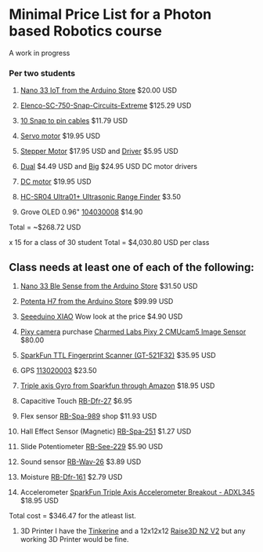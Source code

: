 # Minimal Price List for a Photon based Robotics course 


A work in progress


### Per two students

1. [Nano 33 IoT from the Arduino Store](https://store.arduino.cc/usa/nano-33-iot-with-headers) $20.00 USD

1. [Elenco-SC-750-Snap-Circuits-Extreme](https://www.amazon.com/Snap-Circuits-SC-750-Electronics-Exploration/dp/B0002AHQWS/ref=sr_1_2?keywords=Elenco+SC-750+Snap+Circuits+Extreme+SC-750&qid=1581056501&sr=8-2)   $125.29 USD

1. [10 Snap to pin cables](https://www.amazon.com/Snap-Circuits-Project-Connectors-Expand/dp/B013DA8XH0/ref=sr_1_3?keywords=Snap+Circuits+SCJW10+Snap-to-Pin%2C+Project+Connectors&qid=1581056599&sr=8-3)   $11.79 USD

1. [Servo motor](https://www.pololu.com/product/1057) $19.95 USD

1. [Stepper Motor](https://www.pololu.com/product/1204) $17.95 USD and [Driver](https://www.pololu.com/product/2134) $5.95 USD

1. [Dual](https://www.pololu.com/product/2135) $4.49 USD and [Big](https://www.pololu.com/product/1451) $24.95 USD DC motor drivers

1. [DC motor](https://www.pololu.com/product/3225) $19.95 USD

1. [HC-SR04 Ultra01+ Ultrasonic Range Finder](https://www.robotshop.com/en/hc-sr04-ultra01-ultrasonic-range-finder.html)	$3.50

1. Grove OLED 0.96"	[104030008](http://www.seeedstudio.com/depot/Grove-OLED-Display-112-p-781.html)	$14.90


Total =  ~$268.72 USD

x 15 for a class of 30 student Total =  $4,030.80 USD per class


## Class needs at least one of each of the following:


1. [Nano 33 Ble Sense from the Arduino Store](https://store.arduino.cc/usa/nano-33-ble-sense-with-headers) $31.50 USD

1. [Potenta H7 from the Arduino Store](https://store.arduino.cc/usa/portenta-h7) $99.99 USD

1. [Seeeduino XIAO](https://www.seeedstudio.com/Seeeduino-XIAO-Arduino-Microcontroller-SAMD21-Cortex-M0+-p-4426.html) Wow look at the price $4.90 USD

1. [Pixy camera](https://pixycam.com/) purchase [Charmed Labs Pixy 2 CMUcam5 Image Sensor](https://www.robotshop.com/ca/en/charmed-labs-pixy-2-cmucam5-image-sensor.html) $80.00

1. [SparkFun TTL Fingerprint Scanner (GT-521F32)](https://www.robotshop.com/en/sparkfun-ttl-fingerprint-scanner-gt-521f32.html)	$35.95 USD

1. GPS 	[113020003](http://www.seeedstudio.com/depot/Grove-GPS-p-959.html)	$23.50 


1. [Triple axis Gyro from Sparkfun through Amazon](https://www.amazon.com/Triple-Axis-Accelerometer-Breakout-ADXL362/dp/B00AEOGDFS/ref=sr_1_1?s=industrial&ie=UTF8&qid=1504075018&sr=1-1&keywords=SparkFun+Triple+Axis+Accelerometer+Breakout+%28ADXL362%29) $18.95 USD


1. Capacitive Touch	[RB-Dfr-27](	http://www.robotshop.com/en/at42qt1010-capacitive-touch-breakout.html)	$6.95

1. Flex sensor		[RB-Spa-989](http://www.robotshop.com/ca/en/22-10k-flexible-sensor.html)	shop	$11.93 USD

1. Hall Effect Sensor (Magnetic)		[RB-Spa-251](http://www.robotshop.com/ca/en/hall-effect-sensor.html)	$1.27 USD











1. Slide Potentiometer	[RB-See-229](	http://www.robotshop.com/ca/en/grove-slide-potentiometer.html)	$5.90 USD
1. Sound sensor	[RB-Wav-26](http://www.robotshop.com/ca/en/sound-sensor.html)	$3.89 USD
1. Moisture	[RB-Dfr-161](http://www.robotshop.com/en/dfrobot-moisture-sensor.html)	$2.79 USD
1. Accelerometer	[SparkFun Triple Axis Accelerometer Breakout - ADXL345](https://www.sparkfun.com/products/9836?_ga=2.77489493.1366997429.1581057712-1744618569.1572233255)	$18.95 USD




Total cost = $346.47 for the atleast list.



1. 3D Printer I have the [Tinkerine](https://store.tinkerine.com/) and a 12x12x12 [Raise3D N2 V2](https://www.amazon.com/Raise3D-Plus-Printer-Dual-Extruder/dp/B01N3982HD) but any working 3D Printer would be fine.





